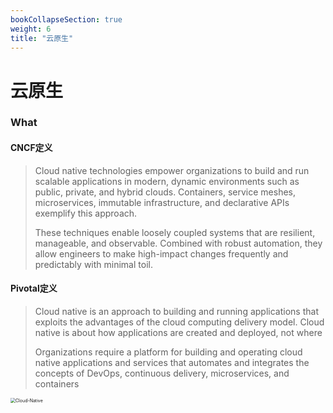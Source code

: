 ```yaml
---
bookCollapseSection: true
weight: 6
title: "云原生"
---
```


# 云原生

### What

#### CNCF定义

>Cloud native technologies empower organizations to build and run scalable applications in modern, dynamic environments such as public, private, and hybrid clouds. Containers, service meshes, microservices, immutable infrastructure, and declarative APIs exemplify this approach.
>
>These techniques enable loosely coupled systems that are resilient, manageable, and observable. Combined with robust automation, they allow engineers to make high-impact changes frequently and predictably with minimal toil.

#### Pivotal定义

> Cloud native is an approach to building and running applications that exploits the advantages of the cloud computing delivery model. Cloud native is about how applications are created and deployed, not where
>
> Organizations require a platform for building and operating cloud native applications and services that automates and integrates the concepts of DevOps, continuous delivery, microservices, and containers

<img src="https://d1fto35gcfffzn.cloudfront.net/images/topics/cloudnative/diagram-cloud-native.png" alt="Cloud-Native" style="zoom:50%;" />



